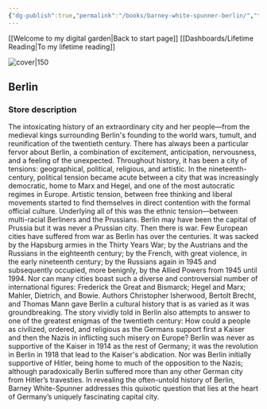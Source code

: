 ```yaml
---
{"dg-publish":true,"permalink":"/books/barney-white-spunner-berlin/","title":"\"Berlin\""}
---
```


[[Welcome to my digital garden\|Back to start page]]
[[Dashboards/Lifetime Reading\|To my lifetime reading]]



![cover|150](http://books.google.com/books/content?id=ZbYGEAAAQBAJ&printsec=frontcover&img=1&zoom=1&edge=curl&source=gbs_api)

## Berlin


### Store description

The intoxicating history of an extraordinary city and her people—from the medieval kings surrounding Berlin's founding to the world wars, tumult, and reunification of the twentieth century. There has always been a particular fervor about Berlin, a combination of excitement, anticipation, nervousness, and a feeling of the unexpected. Throughout history, it has been a city of tensions: geographical, political, religious, and artistic. In the nineteenth-century, political tension became acute between a city that was increasingly democratic, home to Marx and Hegel, and one of the most autocratic regimes in Europe. Artistic tension, between free thinking and liberal movements started to find themselves in direct contention with the formal official culture. Underlying all of this was the ethnic tension—between multi-racial Berliners and the Prussians. Berlin may have been the capital of Prussia but it was never a Prussian city. Then there is war. Few European cities have suffered from war as Berlin has over the centuries. It was sacked by the Hapsburg armies in the Thirty Years War; by the Austrians and the Russians in the eighteenth century; by the French, with great violence, in the early nineteenth century; by the Russians again in 1945 and subsequently occupied, more benignly, by the Allied Powers from 1945 until 1994. Nor can many cities boast such a diverse and controversial number of international figures: Frederick the Great and Bismarck; Hegel and Marx; Mahler, Dietrich, and Bowie. Authors Christopher Isherwood, Bertolt Brecht, and Thomas Mann gave Berlin a cultural history that is as varied as it was groundbreaking. The story vividly told in Berlin also attempts to answer to one of the greatest enigmas of the twentieth century: How could a people as civilized, ordered, and religious as the Germans support first a Kaiser and then the Nazis in inflicting such misery on Europe? Berlin was never as supportive of the Kaiser in 1914 as the rest of Germany; it was the revolution in Berlin in 1918 that lead to the Kaiser's abdication. Nor was Berlin initially supportive of Hitler, being home to much of the opposition to the Nazis; although paradoxically Berlin suffered more than any other German city from Hitler’s travesties. In revealing the often-untold history of Berlin, Barney White-Spunner addresses this quixotic question that lies at the heart of Germany’s uniquely fascinating capital city.


```